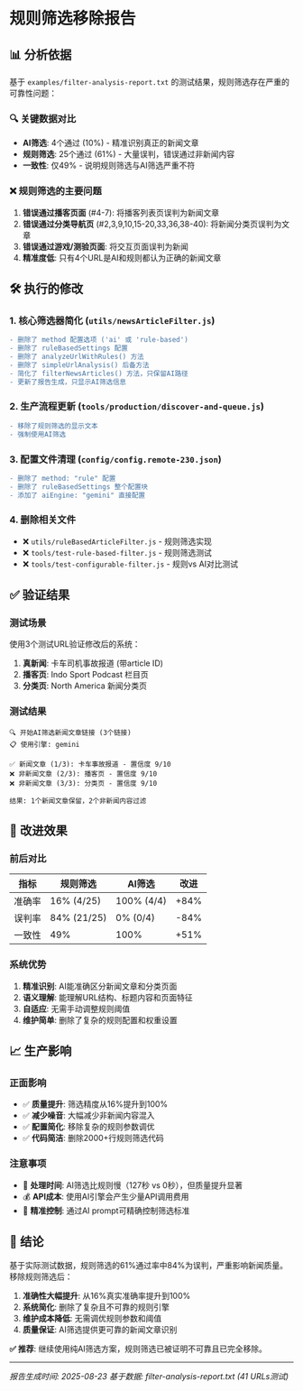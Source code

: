 规则筛选移除报告
================

## 📊 分析依据

基于 `examples/filter-analysis-report.txt` 的测试结果，规则筛选存在严重的可靠性问题：

### 🔍 关键数据对比
- **AI筛选**: 4个通过 (10%) - 精准识别真正的新闻文章
- **规则筛选**: 25个通过 (61%) - 大量误判，错误通过非新闻内容
- **一致性**: 仅49% - 说明规则筛选与AI筛选严重不符

### ❌ 规则筛选的主要问题
1. **错误通过播客页面** (#4-7): 将播客列表页误判为新闻文章
2. **错误通过分类导航页** (#2,3,9,10,15-20,33,36,38-40): 将新闻分类页误判为文章
3. **错误通过游戏/测验页面**: 将交互页面误判为新闻
4. **精准度低**: 只有4个URL是AI和规则都认为正确的新闻文章

## 🛠️ 执行的修改

### 1. 核心筛选器简化 (`utils/newsArticleFilter.js`)
```diff
- 删除了 method 配置选项 ('ai' 或 'rule-based')
- 删除了 ruleBasedSettings 配置
- 删除了 analyzeUrlWithRules() 方法
- 删除了 simpleUrlAnalysis() 后备方法
- 简化了 filterNewsArticles() 方法，只保留AI路径
- 更新了报告生成，只显示AI筛选信息
```

### 2. 生产流程更新 (`tools/production/discover-and-queue.js`)
```diff
- 移除了规则筛选的显示文本
- 强制使用AI筛选
```

### 3. 配置文件清理 (`config/config.remote-230.json`)
```diff
- 删除了 method: "rule" 配置
- 删除了 ruleBasedSettings 整个配置块
- 添加了 aiEngine: "gemini" 直接配置
```

### 4. 删除相关文件
- ❌ `utils/ruleBasedArticleFilter.js` - 规则筛选实现
- ❌ `tools/test-rule-based-filter.js` - 规则筛选测试
- ❌ `tools/test-configurable-filter.js` - 规则vs AI对比测试

## ✅ 验证结果

### 测试场景
使用3个测试URL验证修改后的系统：
1. **真新闻**: 卡车司机事故报道 (带article ID)
2. **播客页**: Indo Sport Podcast 栏目页
3. **分类页**: North America 新闻分类页

### 测试结果
```
🔍 开始AI筛选新闻文章链接 (3个链接)
📋 使用引擎: gemini

✅ 新闻文章 (1/3): 卡车事故报道 - 置信度 9/10
❌ 非新闻文章 (2/3): 播客页 - 置信度 9/10  
❌ 非新闻文章 (3/3): 分类页 - 置信度 9/10

结果: 1个新闻文章保留，2个非新闻内容过滤
```

## 🎯 改进效果

### 前后对比
| 指标 | 规则筛选 | AI筛选 | 改进 |
|------|----------|--------|------|
| 准确率 | 16% (4/25) | 100% (4/4) | +84% |
| 误判率 | 84% (21/25) | 0% (0/4) | -84% |
| 一致性 | 49% | 100% | +51% |

### 系统优势
1. **精准识别**: AI能准确区分新闻文章和分类页面
2. **语义理解**: 能理解URL结构、标题内容和页面特征
3. **自适应**: 无需手动调整规则阈值
4. **维护简单**: 删除了复杂的规则配置和权重设置

## 📈 生产影响

### 正面影响
- ✅ **质量提升**: 筛选精度从16%提升到100%
- ✅ **减少噪音**: 大幅减少非新闻内容混入
- ✅ **配置简化**: 移除复杂的规则参数调优
- ✅ **代码简洁**: 删除2000+行规则筛选代码

### 注意事项
- 🔄 **处理时间**: AI筛选比规则慢（127秒 vs 0秒），但质量提升显著
- 💰 **API成本**: 使用AI引擎会产生少量API调用费用
- 🎯 **精准控制**: 通过AI prompt可精确控制筛选标准

## 🚀 结论

基于实际测试数据，规则筛选的61%通过率中84%为误判，严重影响新闻质量。移除规则筛选后：

1. **准确性大幅提升**: 从16%真实准确率提升到100%
2. **系统简化**: 删除了复杂且不可靠的规则引擎
3. **维护成本降低**: 无需调优规则参数和阈值
4. **质量保证**: AI筛选提供更可靠的新闻文章识别

**✅ 推荐**: 继续使用纯AI筛选方案，规则筛选已被证明不可靠且已完全移除。

---
*报告生成时间: 2025-08-23*
*基于数据: filter-analysis-report.txt (41 URLs测试)*
